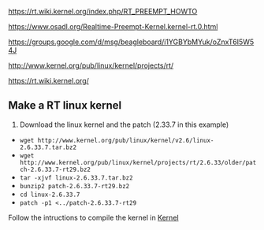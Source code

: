 https://rt.wiki.kernel.org/index.php/RT_PREEMPT_HOWTO

https://www.osadl.org/Realtime-Preempt-Kernel.kernel-rt.0.html

https://groups.google.com/d/msg/beagleboard/i1YGBYbMYuk/oZnxT6I5W54J

http://www.kernel.org/pub/linux/kernel/projects/rt/

https://rt.wiki.kernel.org/



## Make a RT linux kernel ##

  1. Download the linux kernel and the patch (2.33.7 in this example)
  * `wget http://www.kernel.org/pub/linux/kernel/v2.6/linux-2.6.33.7.tar.bz2`
  * `wget http://www.kernel.org/pub/linux/kernel/projects/rt/2.6.33/older/patch-2.6.33.7-rt29.bz2`
  * `tar -xjvf linux-2.6.33.7.tar.bz2`
  * `bunzip2 patch-2.6.33.7-rt29.bz2`
  * `cd linux-2.6.33.7`
  * `patch -p1 <../patch-2.6.33.7-rt29`

Follow the intructions to compile the kernel in [Kernel](Kernel.md)